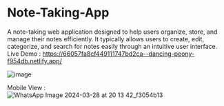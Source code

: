 # Note-Taking-App
 A note-taking web application designed to help users organize, store, and manage their notes efficiently. It typically allows users to create, edit, categorize, and search for notes easily through an intuitive user interface.
 <br>
Live Demo : https://66057fa8cf449111747bd2ca--dancing-peony-f954db.netlify.app/
<br>

![image](https://github.com/raviVerma786/Note-Taking-App/assets/97225196/690b9fb5-1baa-46b6-b5fd-472fe46cf74f)

Mobile View : <br>
![WhatsApp Image 2024-03-28 at 20 13 42_f3054b13](https://github.com/raviVerma786/Note-Taking-App/assets/97225196/9fe4243c-2e4a-4f85-ba75-e8bdfc1f8720)

